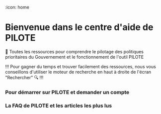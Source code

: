 :icon: home
# Bienvenue dans le centre d'aide de PILOTE

:compass: Toutes les ressources pour comprendre le pilotage des politiques prioritaires du Gouvernement et le fonctionnement de l'outil PILOTE

!!!
Pour gagner du temps et trouver facilement des ressources, nous vous conseillons d'utiliser le moteur de recherche en haut à droite de l'écran "Rechercher" :mag:
!!!

### Pour démarrer sur PILOTE et demander un compte 

### La FAQ de PILOTE et les articles les plus lus
